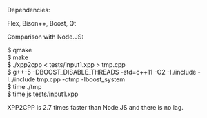 Dependencies:

Flex, Bison++, Boost, Qt


Comparison with Node.JS:

$ qmake  
$ make  
$ ./xpp2cpp < tests/input1.xpp > tmp.cpp  
$ g++-5 -DBOOST_DISABLE_THREADS -std=c++11 -O2 -I./include -I../include tmp.cpp -otmp -lboost_system  
$ time ./tmp  
$ time js tests/input1.xpp  

XPP2CPP is 2.7 times faster than Node.JS and there is no lag.
